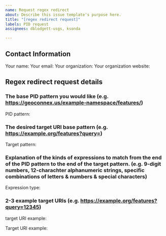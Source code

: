 ```yaml
---
name: Request regex redirect
about: Describe this issue template's purpose here.
title: "[regex redirect request]"
labels: PID request
assignees: dblodgett-usgs, ksonda

---
```


## Contact Information
Your name:
Your email:
Your organization: 
Your organization website:

## Regex redirect request details
### The base PID pattern you would like (e.g. https://geoconnex.us/example-namespace/features/)

PID pattern:

### The desired target URI base pattern (e.g. https://example.org/features?query=)

Target pattern:

### Explanation of the kinds of expressions to match from the end of the PID pattern to the end of the target pattern. (e.g. 9-digit numbers, 12-charachter alphanumeric strings, specific combinations of letters & numbers & special characters)

Expression type: 

### 2-3 example target URIs (e.g. https://example.org/features?query=12345)
target URI example:

Target URI example:
